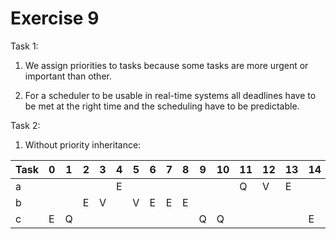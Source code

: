 # Exercise 9


Task 1:
  1. We assign priorities to tasks because some tasks are more urgent or important than other.
  
  2. For a scheduler to be usable in real-time systems all deadlines have to be met at the right time and the scheduling have to be predictable.
  
Task 2:
  1. Without priority inheritance:
  
|Task|0|1|2|3|4|5|6|7|8|9|10|11|12|13|14|
|----|-|-|-|-|-|-|-|-|-|-|--|--|--|--|--|
| a  | | | | |E| | | | | |  |Q |V |E |  |
| b  | | |E|V| |V|E|E|E| |  |  |  |  |  |
| c  |E|Q| | | | | | | |Q|Q |  |  |  |E |

